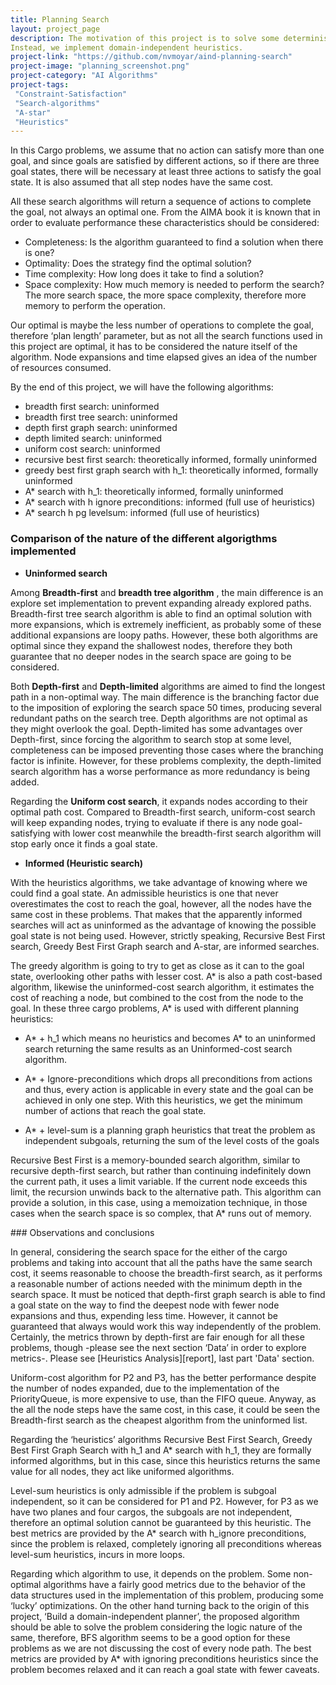 ```yaml
---
title: Planning Search
layout: project_page
description: The motivation of this project is to solve some deterministic logistic planning problems for an Air Cargo transport system using a planning search agent. With progression search algorithms like those in the navigation problem from lecture, optimal plans for each problem will be computed.  Unlike the navigation problem, there is no simple distance heuristic to aid the agent. 
Instead, we implement domain-independent heuristics.
project-link: "https://github.com/nvmoyar/aind-planning-search"
project-image: "planning_screenshot.png"
project-category: "AI Algorithms"
project-tags:
 "Constraint-Satisfaction"
 "Search-algorithms"
 "A-star"
 "Heuristics"
---
```


In this Cargo problems, we assume that no action can satisfy more than one goal, and since goals are satisfied by different actions, so if there are three goal states, there will be necessary at least three actions to satisfy the goal state.  It is also assumed that all step nodes have the same cost. 

All these search algorithms will return a sequence of actions to complete the goal, not always an optimal one. From the AIMA book it is known that in order to evaluate performance these characteristics should be considered:  

* Completeness: Is the algorithm guaranteed to find a solution when there is one?
* Optimality: Does the strategy find the optimal solution? 
* Time complexity:  How long does it take to find a solution? 
* Space complexity: How much memory is needed to perform the search? The more search space, the more space complexity, therefore more memory to perform the operation. 

Our optimal is maybe the less number of operations to complete the goal, therefore ‘plan length’ parameter, but as not all the search functions used in this project are optimal, it has to be considered the nature itself of the algorithm. Node expansions and time elapsed gives an idea of the number of resources consumed.

By the end of this project, we will have the following algorithms: 

* breadth first search: uninformed
* breadth first tree search: uninformed
* depth first graph search: uninformed
* depth limited search: uninformed
* uniform cost search: uninformed
* recursive best first search: theoretically informed, formally uninformed
* greedy best first graph search with h_1: theoretically informed, formally uninformed
* A* search with h_1: theoretically informed, formally uninformed
* A* search with h ignore preconditions: informed (full use of heuristics)
* A* search h pg levelsum: informed (full use of heuristics)

### Comparison of the nature of the different algorigthms implemented

* **Uninformed search**

Among **Breadth-first** and **breadth tree algorithm** , the main difference is an explore set implementation to prevent expanding already explored paths.  Breadth-first tree search algorithm is able to find an optimal solution with more expansions, which is extremely inefficient, as probably some of these additional expansions are loopy paths. However, these both algorithms are optimal since they expand the shallowest nodes, therefore they both guarantee that no deeper nodes in the search space are going to be considered.

Both **Depth-first** and **Depth-limited** algorithms are aimed to find the longest path in a non-optimal way. The main difference is the branching factor due to the imposition of exploring the search space 50 times, producing several redundant paths on the search tree. Depth algorithms are not optimal as they might overlook the goal. Depth-limited has some advantages over Depth-first, since forcing the algorithm to search stop at some level, completeness can be imposed preventing those cases where the branching factor is infinite. However, for these problems complexity, the depth-limited search algorithm has a worse performance as more redundancy is being added.

Regarding the **Uniform cost search**, it expands nodes according to their optimal path cost. Compared to Breadth-first search, uniform-cost search will keep expanding nodes, trying to evaluate if there is any node goal-satisfying with lower cost meanwhile the breadth-first search algorithm will stop early once it finds a goal state.

* **Informed (Heuristic search)**

With the heuristics algorithms, we take advantage of knowing where we could find a goal state. An admissible heuristics is one that never overestimates the cost to reach the goal, however, all the nodes have the same cost in these problems. That makes that the apparently informed searches will act as uninformed as the advantage of knowing the possible goal state is not being used. However, strictly speaking, Recursive Best First search, Greedy Best First Graph search and A-star, are informed searches.  

The greedy algorithm is going to try to get as close as it can to the goal state, overlooking other paths with lesser cost. A* is also a path cost-based algorithm, likewise the uninformed-cost search algorithm, it estimates the cost of reaching a node, but combined to the cost from the node to the goal. In these three cargo problems, A* is used with different planning heuristics: 

* A* +  h_1 which means no heuristics and becomes A* to an uninformed search returning the same results as an Uninformed-cost search algorithm. 

* A* + Ignore-preconditions which drops all preconditions from actions and thus, every action is applicable in every state and the goal can be achieved in only one step. With this heuristics, we get the minimum number of actions that reach the goal state. 

* A* + level-sum is a planning graph heuristics that treat the problem as independent subgoals, returning the sum of the level costs of the goals

Recursive Best First is a memory-bounded search algorithm, similar to recursive depth-first search, but rather than continuing indefinitely down the current path, it uses a limit variable. If the current node exceeds this limit, the recursion unwinds back to the alternative path. This algorithm can provide a solution, in this case, using a memoization technique, in those cases when the search space is so complex, that A* runs out of memory.

### Observations and conclusions

In general, considering the search space for the either of the cargo problems and taking into account that all the paths have the same search cost, it seems reasonable to choose the breadth-first search, as it performs a reasonable number of actions needed with the minimum depth in the search space. It must be noticed that depth-first graph search is able to find a goal state on the way to find the deepest node with fewer node expansions and thus, expending less time. However, it cannot be guaranteed that always would work this way independently of the problem. Certainly, the metrics thrown by depth-first are fair enough for all these problems, though -please see the next section ‘Data’ in order to explore metrics-. Please see [Heuristics Analysis][report], last part 'Data' section. 

Uniform-cost algorithm for P2 and P3, has the better performance despite the number of nodes expanded, due to the implementation of the PriorityQueue, is more expensive to use, than the FIFO queue. Anyway, as the all the node steps have the same cost, in this case, it could be seen the Breadth-first search as the cheapest algorithm from the uninformed list. 

Regarding the ‘heuristics’ algorithms Recursive Best First Search, Greedy Best First Graph Search with h_1 and A* search with h_1, they are formally informed algorithms, but in this case, since this heuristics returns the same value for all nodes, they act like uniformed algorithms. 

Level-sum heuristics is only admissible if the problem is subgoal independent, so it can be considered for P1 and P2. However, for P3 as we have two planes and four cargos, the subgoals are not independent, therefore an optimal solution cannot be guaranteed by this heuristic. The best metrics are provided by the A* search with h_ignore preconditions, since the problem is relaxed, completely ignoring all preconditions whereas level-sum heuristics, incurs in more loops. 

Regarding which algorithm to use, it depends on the problem. Some non-optimal algorithms have a fairly good metrics due to the behavior of the data structures used in the implementation of this problem, producing some ‘lucky’ optimizations.  On the other hand turning back to the origin of this project, ‘Build a domain-independent planner’, the proposed algorithm should be able to solve the problem considering the logic nature of the same, therefore, BFS algorithm seems to be a good option for these problems as we are not discussing the cost of every node path. The best metrics are provided by A* with ignoring preconditions heuristics since the problem becomes relaxed and it can reach a goal state with fewer caveats. 